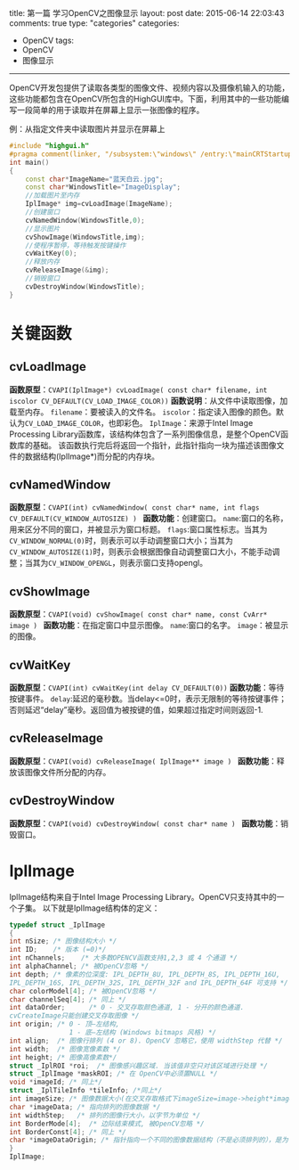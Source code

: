 title: 第一篇 学习OpenCV之图像显示
layout: post
date: 2015-06-14 22:03:43  
comments: true
type: "categories"
categories: 
- OpenCV
tags: 
- OpenCV
- 图像显示

---

OpenCV开发包提供了读取各类型的图像文件、视频内容以及摄像机输入的功能，这些功能都包含在OpenCV所包含的HighGUI库中。下面，利用其中的一些功能编写一段简单的用于读取并在屏幕上显示一张图像的程序。 

例：从指定文件夹中读取图片并显示在屏幕上

<!--more-->

```C++
#include "highgui.h"
#pragma comment(linker, "/subsystem:\"windows\" /entry:\"mainCRTStartup\"") //用于屏蔽控制台应用程序的窗口
int main()
{
    const char*ImageName="蓝天白云.jpg";
    const char*WindowsTitle="ImageDisplay";
    //加载图片至内存
    IplImage* img=cvLoadImage(ImageName);
    //创建窗口
    cvNamedWindow(WindowsTitle,0);
    //显示图片
    cvShowImage(WindowsTitle,img);
    //使程序暂停，等待触发按键操作
    cvWaitKey(0);
    //释放内存
    cvReleaseImage(&img);
    //销毁窗口
    cvDestroyWindow(WindowsTitle);
}
```

# 关键函数

## cvLoadImage

**函数原型**：`CVAPI(IplImage*) cvLoadImage( const char* filename, int iscolor CV_DEFAULT(CV_LOAD_IMAGE_COLOR))` 
**函数说明**：从文件中读取图像，加载至内存。 
`filename`：要被读入的文件名。 
`iscolor`：指定读入图像的颜色。默认为`CV_LOAD_IMAGE_COLOR`，也即彩色。 
`IplImage`：来源于Intel Image Processing Library函数库，该结构体包含了一系列图像信息，是整个OpenCV函数库的基础。 
该函数执行完后将返回一个指针，此指针指向一块为描述该图像文件的数据结构(IplImage*)而分配的内存块。

## cvNamedWindow

**函数原型**：`CVAPI(int) cvNamedWindow( const char* name, int flags CV_DEFAULT(CV_WINDOW_AUTOSIZE) ) `
**函数功能**：创建窗口。 
`name`:窗口的名称，用来区分不同的窗口，并被显示为窗口标题。 
`flags`:窗口属性标志。当其为`CV_WINDOW_NORMAL(0)`时，则表示可以手动调整窗口大小；当其为`CV_WINDOW_AUTOSIZE(1)`时，则表示会根据图像自动调整窗口大小，不能手动调整；当其为`CV_WINDOW_OPENGL`，则表示窗口支持opengl。

## cvShowImage

**函数原型**：`CVAPI(void) cvShowImage( const char* name, const CvArr* image ) `
**函数功能**：在指定窗口中显示图像。 
`name`:窗口的名字。 
`image`：被显示的图像。

## cvWaitKey

**函数原型**：`CVAPI(int) cvWaitKey(int delay CV_DEFAULT(0))` 
**函数功能**：等待按键事件。 
`delay`:延迟的毫秒数。当delay<=0时，表示无限制的等待按键事件；否则延迟“delay”毫秒。返回值为被按键的值，如果超过指定时间则返回-1.

## cvReleaseImage

**函数原型**：`CVAPI(void) cvReleaseImage( IplImage** image ) `
**函数功能**：释放该图像文件所分配的内存。

## cvDestroyWindow

**函数原型**：`CVAPI(void) cvDestroyWindow( const char* name ) `
**函数功能**：销毁窗口。

# IplImage

IplImage结构来自于Intel Image Processing Library。OpenCV只支持其中的一个子集。 
以下就是IplImage结构体的定义：

```C++
typedef struct _IplImage
{
int nSize; /* 图像结构大小 */
int ID;    /* 版本 (=0)*/
int nChannels;    /* 大多数OPENCV函数支持1,2,3 或 4 个通道 */
int alphaChannel; /* 被OpenCV忽略 */
int depth; /* 像素的位深度: IPL_DEPTH_8U, IPL_DEPTH_8S, IPL_DEPTH_16U,
IPL_DEPTH_16S, IPL_DEPTH_32S, IPL_DEPTH_32F and IPL_DEPTH_64F 可支持 */
char colorModel[4]; /* 被OpenCV忽略 */
char channelSeq[4]; /* 同上 */
int dataOrder;      /* 0 - 交叉存取颜色通道, 1 - 分开的颜色通道.
cvCreateImage只能创建交叉存取图像 */
int origin; /* 0 - 顶—左结构,
               1 - 底—左结构 (Windows bitmaps 风格) */
int align;  /* 图像行排列 (4 or 8). OpenCV 忽略它，使用 widthStep 代替 */
int width;  /* 图像宽像素数 */
int height; /* 图像高像素数*/
struct _IplROI *roi;  /* 图像感兴趣区域. 当该值非空只对该区域进行处理 */
struct _IplImage *maskROI; /* 在 OpenCV中必须置NULL */
void *imageId; /* 同上*/
struct _IplTileInfo *tileInfo; /*同上*/
int imageSize; /* 图像数据大小(在交叉存取格式下imageSize=image->height*image->widthStep），单位字节*/
char *imageData; /* 指向排列的图像数据 */
int widthStep;   /* 排列的图像行大小，以字节为单位 */
int BorderMode[4];  /* 边际结束模式, 被OpenCV忽略 */
int BorderConst[4]; /* 同上 */
char *imageDataOrigin; /* 指针指向一个不同的图像数据结构（不是必须排列的），是为了纠正图像内存分配准备的 */
}
IplImage;
```